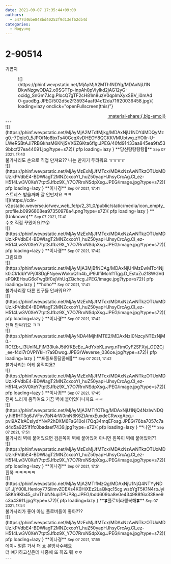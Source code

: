 ```yaml
---
date: 2021-09-07 17:35:44+09:00
authors:
  - 5477d46be848bd40252f9d13ef62cb4d
categories:
  - Nagyung
---
```


# 2-90514

<div class="post-container" markdown="1">
<div class="content-container md-sidebar__scrollwrap" markdown="1">

귀엽지
<figure markdown="1">
![](https://phinf.wevpstatic.net/MjAyMjA2MThfNDYg/MDAxNjU1NDkwNzgwODA2.o9SGTTp-inpAh0pVIylkd2jAG12yG-ocidg_SnGm7Jcg.PlocQ7gTF2cH81m8uzV0qpImXyxSBV_i0mAd0-guodEg.JPEG/502d5e2f35934aaf94c12da71ff20036458.jpg){ loading=lazy onclick="openFullscreen(this)"}
</figure>


</div>
</div>

<div style="text-align: right;" markdown="1">
<a href="https://weverse.io/fromis9/artist/2-90514" style="text-align: right;">:material-share:{.big-emoji}</a>
</div>
---

<div class="comments-container md-sidebar__scrollwrap" markdown="1">
<div class="comment" markdown="1">
<div class='id-container' markdown="1">
![](https://phinf.wevpstatic.net/MjAyMjA2MTdfMjkg/MDAxNjU1NDY4MDQyMzg0.-7Dqle0_5JPOfNo8bxTs40GcqXvDHEOY8QCKKVMUbtwg.zYOlIr-U-LWeRSBtAJi7RBGkhsM6KNjSVX6ZGKta6fIg.JPEG/40fd91433aa845ea9fa539bbcf27ea44091.jpg?type=s72){ pfp loading=lazy }
**당신탕탕탕탕🔫** <small>Sep 07 2021, 17:40</small><br>
</div>
<div class='comment-body' markdown="1">
불가사리도 손으로 직접 만져요?? 나는 만지기 두려워요 ㅠㅠㅠㅠ
</div>
</div>
<div class="reply" markdown="1">
<div class="comment" markdown="1">
<div class='id-container' markdown="1">
![](https://phinf.wevpstatic.net/MjAyMzExMjJfMTcx/MDAxNzAwNTkzOTUxMDUz.kPVdbE4-BDWIagT2MNZcxooYI_huZ50yapHJhsyCrcAg.Cl_ez-H514Lw3V0XeY7tptSJfbz9X_Y7O7RrxNSdpXsg.JPEG/image.jpg?type=s72){ pfp loading=lazy }
**<span class="artist">이나경</span>** <small>Sep 07 2021, 17:41</small><br>
</div>
<div class='comment-body' markdown="1">
스트레스 받을까봐 잘 안만져요 ㅋㅋ
</div>
</div>
</div>
<div class="comment" markdown="1">
<div class='id-container' markdown="1">
![](https://cdn-v2pstatic.weverse.io/wev_web_fe/p/2_31_0/public/static/media/icon_empty_profile.b0996808ea97350978a4.png?type=s72){ pfp loading=lazy }
**(Unknown)** <small>Sep 07 2021, 17:41</small><br>
</div>
<div class='comment-body' markdown="1">
수조 직접 꾸몄어요??😲
</div>
</div>
<div class="reply" markdown="1">
<div class="comment" markdown="1">
<div class='id-container' markdown="1">
![](https://phinf.wevpstatic.net/MjAyMzExMjJfMTcx/MDAxNzAwNTkzOTUxMDUz.kPVdbE4-BDWIagT2MNZcxooYI_huZ50yapHJhsyCrcAg.Cl_ez-H514Lw3V0XeY7tptSJfbz9X_Y7O7RrxNSdpXsg.JPEG/image.jpg?type=s72){ pfp loading=lazy }
**<span class="artist">이나경</span>** <small>Sep 07 2021, 17:42</small><br>
</div>
<div class='comment-body' markdown="1">
그럼요😊
</div>
</div>
</div>
<div class="comment" markdown="1">
<div class='id-container' markdown="1">
![](https://phinf.wevpstatic.net/MjAyMjA3MjBfNCAg/MDAxNjU4MzEwMTc4Njk0.Ck1dbYVPj0I8DgFNyewWxkoQ1n4b_iP9JlfiMohf1Tgg.D_EstuZu2f8WGVdsPQKEHxuG6oTwgBf0ejVhUqZQchcg.JPEG/image.jpg?type=s72){ pfp loading=lazy }
**hoho** <small>Sep 07 2021, 17:41</small><br>
</div>
<div class='comment-body' markdown="1">
불가사리랑 다른 친구들 안싸워요??
</div>
</div>
<div class="reply" markdown="1">
<div class="comment" markdown="1">
<div class='id-container' markdown="1">
![](https://phinf.wevpstatic.net/MjAyMzExMjJfMTcx/MDAxNzAwNTkzOTUxMDUz.kPVdbE4-BDWIagT2MNZcxooYI_huZ50yapHJhsyCrcAg.Cl_ez-H514Lw3V0XeY7tptSJfbz9X_Y7O7RrxNSdpXsg.JPEG/image.jpg?type=s72){ pfp loading=lazy }
**<span class="artist">이나경</span>** <small>Sep 07 2021, 17:42</small><br>
</div>
<div class='comment-body' markdown="1">
전혀 안싸워요 ㅋㅋ
</div>
</div>
</div>
<div class="comment" markdown="1">
<div class='id-container' markdown="1">
![](https://phinf.wevpstatic.net/MjAyNDA4MjhfMTE2/MDAxNzI0NzcyNTEzNjM0.-RCfZbr_I3UnlN_FjM33lukJ5tKfKEcEe_AdYxbKLuwg.nTtmCyF2SFXyj_OD2Cj_ee-f4di7rOVPiYkHr7a9Dwog.JPEG/Weverse_036ce.jpg?type=s72){ pfp loading=lazy }
**포동포동달콤해🍯** <small>Sep 07 2021, 17:42</small><br>
</div>
<div class='comment-body' markdown="1">
불가사리는 어케 움직여용?
</div>
</div>
<div class="reply" markdown="1">
<div class="comment" markdown="1">
<div class='id-container' markdown="1">
![](https://phinf.wevpstatic.net/MjAyMzExMjJfMTcx/MDAxNzAwNTkzOTUxMDUz.kPVdbE4-BDWIagT2MNZcxooYI_huZ50yapHJhsyCrcAg.Cl_ez-H514Lw3V0XeY7tptSJfbz9X_Y7O7RrxNSdpXsg.JPEG/image.jpg?type=s72){ pfp loading=lazy }
**<span class="artist">이나경</span>** <small>Sep 07 2021, 17:45</small><br>
</div>
<div class='comment-body' markdown="1">
진짜 느리게 움직여요 가끔 벽에 붙어있다니까요 ㅋㅋ
</div>
</div>
</div>
<div class="comment" markdown="1">
<div class='id-container' markdown="1">
![](https://phinf.wevpstatic.net/MjAyMjA2MTlfOTkg/MDAxNjU1NjQ4NzIwNDQy.hl81HT3g6JVFxv7bN4rW0mN6K6ZtAmxEuxdeCRwxgAcg.-pvi9AZ1rACsIydYNvP2hDXM6FaG10oH7Qq34mqEFosg.JPEG/76ba7057c7ad4d5a9251f1fc0badaef7439.jpg?type=s72){ pfp loading=lazy }
**나인** <small>Sep 07 2021, 17:51</small><br>
</div>
<div class='comment-body' markdown="1">
불가사리 벽에 붙어있으면 검은쪽이 벽에 붙어있어 아니면 흰쪽이 벽에 붙어있어??
</div>
</div>
<div class="reply" markdown="1">
<div class="comment" markdown="1">
<div class='id-container' markdown="1">
![](https://phinf.wevpstatic.net/MjAyMzExMjJfMTcx/MDAxNzAwNTkzOTUxMDUz.kPVdbE4-BDWIagT2MNZcxooYI_huZ50yapHJhsyCrcAg.Cl_ez-H514Lw3V0XeY7tptSJfbz9X_Y7O7RrxNSdpXsg.JPEG/image.jpg?type=s72){ pfp loading=lazy }
**<span class="artist">이나경</span>** <small>Sep 07 2021, 17:51</small><br>
</div>
<div class='comment-body' markdown="1">
흰쪽 ㅋㅋㅋㅋㅋ
</div>
</div>
</div>
<div class="comment" markdown="1">
<div class='id-container' markdown="1">
![](https://phinf.wevpstatic.net/MjAyMjA2MTlfMzQg/MDAxNjU1NjQ4NTYyNDU1.JjY00lLHenioy77SlimvZCEXs4K0HiXEz2LaQkqc15cg.wsbYgT5K1N4rbJyi58Klr9Kb45_chrThbNNupi1PUP8g.JPEG/bdd609ba8e0e434988f6a338ee9c3a43911.jpg?type=s72){ pfp loading=lazy }
**🍀플로버라행복해🍀** <small>Sep 07 2021, 17:54</small><br>
</div>
<div class='comment-body' markdown="1">
불가사리가 좋아 아님 플로버들이 좋아???
</div>
</div>
<div class="reply" markdown="1">
<div class="comment" markdown="1">
<div class='id-container' markdown="1">
![](https://phinf.wevpstatic.net/MjAyMzExMjJfMTcx/MDAxNzAwNTkzOTUxMDUz.kPVdbE4-BDWIagT2MNZcxooYI_huZ50yapHJhsyCrcAg.Cl_ez-H514Lw3V0XeY7tptSJfbz9X_Y7O7RrxNSdpXsg.JPEG/image.jpg?type=s72){ pfp loading=lazy }
**<span class="artist">이나경</span>** <small>Sep 07 2021, 17:55</small><br>
</div>
<div class='comment-body' markdown="1">
에이~ 얼른 가서 더 쇼 본방사수해요<br>더 얘기하고싶은데 나중에 또 하죠 뭐 ㅎㅎ
</div>
</div>
</div>
</div>
---
